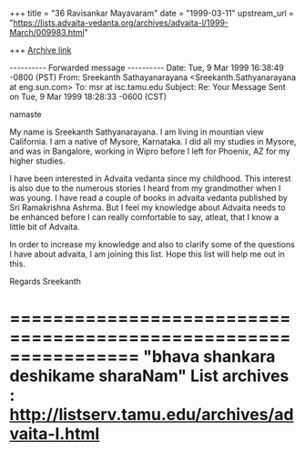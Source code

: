 +++
title = "36 Ravisankar Mayavaram"
date = "1999-03-11"
upstream_url = "https://lists.advaita-vedanta.org/archives/advaita-l/1999-March/009983.html"

+++
[Archive link](https://lists.advaita-vedanta.org/archives/advaita-l/1999-March/009983.html)

---------- Forwarded message ----------
Date: Tue, 9 Mar 1999 16:38:49 -0800 (PST)
From: Sreekanth Sathayanarayana <Sreekanth.Sathyanarayana at eng.sun.com>
To: msr at isc.tamu.edu
Subject: Re: Your Message Sent on Tue, 9 Mar 1999 18:28:33 -0600 (CST)

namaste

My name is Sreekanth Sathyanarayana. I am living in mountian view California.
I am a native of Mysore, Karnataka. I did all my studies in Mysore, and was
in Bangalore, working in Wipro before I left for Phoenix, AZ for my higher
studies.

I have been interested in Advaita vedanta since my childhood. This interest
is also due to the numerous stories I heard from my grandmother when I was
young. I have read a couple of books in advaita vedanta published by
Sri Ramakrishna Ashrma. But I feel my knowledge about Advaita needs to be
enhanced before I can really comfortable to say, atleat, that I know a little
bit of Advaita.

In order to increase my knowledge and also to clarify some of the questions
I have about advaita, I am joining this list. Hope this list will help  me out
in this.

Regards
Sreekanth

================================================================
"bhava shankara deshikame sharaNam"
List archives : http://listserv.tamu.edu/archives/advaita-l.html
================================================================

